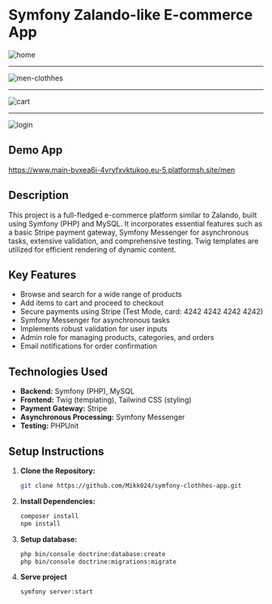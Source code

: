 # Symfony Zalando-like E-commerce App
![home](https://imageupload.io/ib/afSskGF7DwHAErI_1698792747.png)
****
![men-clothhes](https://imageupload.io/ib/QxQGSsTvoLeWaBl_1698792920.png)
****
![cart](https://imageupload.io/ib/AcR0w02LHJn4iB7_1698793158.png)
****
![login](https://imageupload.io/ib/shWm1hfArarcNjP_1698793317.png)

## Demo App
https://www.main-bvxea6i-4vryfxvktukoo.eu-5.platformsh.site/men


## Description

This project is a full-fledged e-commerce platform similar to Zalando, built using Symfony (PHP) and MySQL. It incorporates essential features such as a basic Stripe payment gateway, Symfony Messenger for asynchronous tasks, extensive validation, and comprehensive testing. Twig templates are utilized for efficient rendering of dynamic content.

## Key Features

- Browse and search for a wide range of products
- Add items to cart and proceed to checkout
- Secure payments using Stripe (Test Mode, card: 4242 4242 4242 4242)
- Symfony Messenger for asynchronous tasks
- Implements robust validation for user inputs
- Admin role for managing products, categories, and orders
- Email notifications for order confirmation
  

## Technologies Used

- **Backend:** Symfony (PHP), MySQL
- **Frontend:** Twig (templating), Tailwind CSS (styling)
- **Payment Gateway:** Stripe 
- **Asynchronous Processing:** Symfony Messenger
- **Testing:** PHPUnit

## Setup Instructions

1. **Clone the Repository:**
   ```bash
   git clone https://github.com/Mikk024/symfony-clothhes-app.git
   
2. **Install Dependencies:**
   ```bash
   composer install
   npm install
3. **Setup database:**
    ```bash
    php bin/console doctrine:database:create
    php bin/console doctrine:migrations:migrate

4. **Serve project**
    ```bash
    symfony server:start
